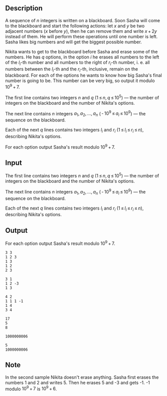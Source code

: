 ## Description

<div><p>A sequence of <span class="tex-span"><i>n</i></span> integers is written on a blackboard. Soon Sasha will come to the blackboard and start the following actions: let <span class="tex-span"><i>x</i></span> and <span class="tex-span"><i>y</i></span> be two adjacent numbers (<span class="tex-span"><i>x</i></span> before <span class="tex-span"><i>y</i></span>), then he can remove them and write <span class="tex-span"><i>x</i> + 2<i>y</i></span> instead of them. He will perform these operations until one number is left. Sasha likes big numbers and will get the biggest possible number.</p><p>Nikita wants to get to the blackboard before Sasha and erase some of the numbers. He has <span class="tex-span"><i>q</i></span> options, in the option <span class="tex-span"><i>i</i></span> he erases all numbers to the left of the <span class="tex-span"><i>l</i><sub class="lower-index"><i>i</i></sub></span>-th number and all numbers to the right of <span class="tex-span"><i>r</i><sub class="lower-index"><i>i</i></sub></span>-th number, i.&nbsp;e. all numbers between the <span class="tex-span"><i>l</i><sub class="lower-index"><i>i</i></sub></span>-th and the <span class="tex-span"><i>r</i><sub class="lower-index"><i>i</i></sub></span>-th, inclusive, remain on the blackboard. For each of the options he wants to know how big Sasha's final number is going to be. This number can be very big, so output it modulo <span class="tex-span">10<sup class="upper-index">9</sup> + 7</span>.</p></div><div class="input-specification"><p>The first line contains two integers <span class="tex-span"><i>n</i></span> and <span class="tex-span"><i>q</i></span> (<span class="tex-span">1 ≤ <i>n</i>, <i>q</i> ≤ 10<sup class="upper-index">5</sup></span>) — the number of integers on the blackboard and the number of Nikita's options.</p><p>The next line contains <span class="tex-span"><i>n</i></span> integers <span class="tex-span"><i>a</i><sub class="lower-index">1</sub>, <i>a</i><sub class="lower-index">2</sub>, ..., <i>a</i><sub class="lower-index"><i>n</i></sub></span> (<span class="tex-span"> - 10<sup class="upper-index">9</sup> ≤ <i>a</i><sub class="lower-index"><i>i</i></sub> ≤ 10<sup class="upper-index">9</sup></span>)&nbsp;— the sequence on the blackboard.</p><p>Each of the next <span class="tex-span"><i>q</i></span> lines contains two integers <span class="tex-span"><i>l</i><sub class="lower-index"><i>i</i></sub></span> and <span class="tex-span"><i>r</i><sub class="lower-index"><i>i</i></sub></span> (<span class="tex-span">1 ≤ <i>l</i><sub class="lower-index"><i>i</i></sub> ≤ <i>r</i><sub class="lower-index"><i>i</i></sub> ≤ <i>n</i></span>), describing Nikita's options.</p></div><div class="output-specification"><p>For each option output Sasha's result modulo <span class="tex-span">10<sup class="upper-index">9</sup> + 7</span>.</p></div>

## Input

<p>The first line contains two integers <span class="tex-span"><i>n</i></span> and <span class="tex-span"><i>q</i></span> (<span class="tex-span">1 ≤ <i>n</i>, <i>q</i> ≤ 10<sup class="upper-index">5</sup></span>) — the number of integers on the blackboard and the number of Nikita's options.</p><p>The next line contains <span class="tex-span"><i>n</i></span> integers <span class="tex-span"><i>a</i><sub class="lower-index">1</sub>, <i>a</i><sub class="lower-index">2</sub>, ..., <i>a</i><sub class="lower-index"><i>n</i></sub></span> (<span class="tex-span"> - 10<sup class="upper-index">9</sup> ≤ <i>a</i><sub class="lower-index"><i>i</i></sub> ≤ 10<sup class="upper-index">9</sup></span>)&nbsp;— the sequence on the blackboard.</p><p>Each of the next <span class="tex-span"><i>q</i></span> lines contains two integers <span class="tex-span"><i>l</i><sub class="lower-index"><i>i</i></sub></span> and <span class="tex-span"><i>r</i><sub class="lower-index"><i>i</i></sub></span> (<span class="tex-span">1 ≤ <i>l</i><sub class="lower-index"><i>i</i></sub> ≤ <i>r</i><sub class="lower-index"><i>i</i></sub> ≤ <i>n</i></span>), describing Nikita's options.</p>

## Output

<p>For each option output Sasha's result modulo <span class="tex-span">10<sup class="upper-index">9</sup> + 7</span>.</p>





```input1
3 3
1 2 3
1 3
1 2
2 3

```




```input2
3 1
1 2 -3
1 3

```




```input3
4 2
1 1 1 -1
1 4
3 4

```




```output1
17
5
8

```




```output2
1000000006

```




```output3
5
1000000006

```



## Note

<p>In the second sample Nikita doesn't erase anything. Sasha first erases the numbers <span class="tex-span">1</span> and <span class="tex-span">2</span> and writes <span class="tex-span">5</span>. Then he erases <span class="tex-span">5</span> and <span class="tex-font-style-tt">-3</span> and gets <span class="tex-font-style-tt">-1</span>. <span class="tex-font-style-tt">-1</span> modulo <span class="tex-span">10<sup class="upper-index">9</sup> + 7</span> is <span class="tex-span">10<sup class="upper-index">9</sup> + 6</span>.</p>
